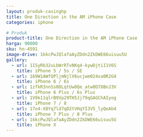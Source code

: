 ```yaml
---
layout: produk-casinghp
title: One Direction in the AM iPhone Case
categories: iphone

# Produk
product-title: One Direction in the AM iPhone Case
harga: 90000
sku: hn-4591
image-drive: 1kkcPwJQlafaAyZDdn2ZkDWE66uisuu5U
gallery:
  - url: 1ISyRb32uLbWrRTvNKq4-kywDjtiI1V6S
    title: iPhone 5 / 5s / SE
  - url: 169W1AWfQPljmNjlV6ucjwm024xa0R2G4
    title: iPhone 6 / 6s
  - url: 1zfkR3nnSs0DLqtUw8Qe_atw0D78BnJ3V
    title: iPhone 6 Plus / 6s Plus
  - url: 1V9k11qlrB9Vp29TH5Jj79qGAGChAIyog
    title: iPhone 7 / 8
  - url: 17o4-X8Yq7ld7qD2tVHqYI3V5_lyQeAb4
    title: iPhone 7 Plus / 8 Plus
  - url: 1kkcPwJQlafaAyZDdn2ZkDWE66uisuu5U
    title: iPhone X
---
```


